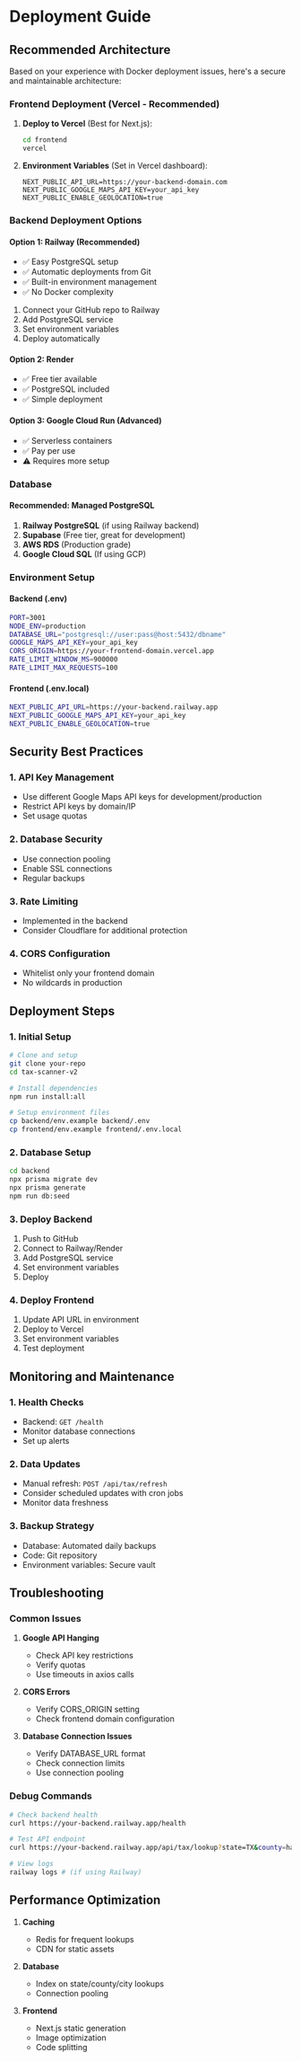 # Deployment Guide

## Recommended Architecture

Based on your experience with Docker deployment issues, here's a secure and maintainable architecture:

### Frontend Deployment (Vercel - Recommended)

1. **Deploy to Vercel** (Best for Next.js):
   ```bash
   cd frontend
   vercel
   ```

2. **Environment Variables** (Set in Vercel dashboard):
   ```
   NEXT_PUBLIC_API_URL=https://your-backend-domain.com
   NEXT_PUBLIC_GOOGLE_MAPS_API_KEY=your_api_key
   NEXT_PUBLIC_ENABLE_GEOLOCATION=true
   ```

### Backend Deployment Options

#### Option 1: Railway (Recommended)
- ✅ Easy PostgreSQL setup
- ✅ Automatic deployments from Git
- ✅ Built-in environment management
- ✅ No Docker complexity

1. Connect your GitHub repo to Railway
2. Add PostgreSQL service
3. Set environment variables
4. Deploy automatically

#### Option 2: Render
- ✅ Free tier available
- ✅ PostgreSQL included
- ✅ Simple deployment

#### Option 3: Google Cloud Run (Advanced)
- ✅ Serverless containers
- ✅ Pay per use
- ⚠️ Requires more setup

### Database

#### Recommended: Managed PostgreSQL

1. **Railway PostgreSQL** (if using Railway backend)
2. **Supabase** (Free tier, great for development)
3. **AWS RDS** (Production grade)
4. **Google Cloud SQL** (If using GCP)

### Environment Setup

#### Backend (.env)
```bash
PORT=3001
NODE_ENV=production
DATABASE_URL="postgresql://user:pass@host:5432/dbname"
GOOGLE_MAPS_API_KEY=your_api_key
CORS_ORIGIN=https://your-frontend-domain.vercel.app
RATE_LIMIT_WINDOW_MS=900000
RATE_LIMIT_MAX_REQUESTS=100
```

#### Frontend (.env.local)
```bash
NEXT_PUBLIC_API_URL=https://your-backend.railway.app
NEXT_PUBLIC_GOOGLE_MAPS_API_KEY=your_api_key
NEXT_PUBLIC_ENABLE_GEOLOCATION=true
```

## Security Best Practices

### 1. API Key Management
- Use different Google Maps API keys for development/production
- Restrict API keys by domain/IP
- Set usage quotas

### 2. Database Security
- Use connection pooling
- Enable SSL connections
- Regular backups

### 3. Rate Limiting
- Implemented in the backend
- Consider Cloudflare for additional protection

### 4. CORS Configuration
- Whitelist only your frontend domain
- No wildcards in production

## Deployment Steps

### 1. Initial Setup

```bash
# Clone and setup
git clone your-repo
cd tax-scanner-v2

# Install dependencies
npm run install:all

# Setup environment files
cp backend/env.example backend/.env
cp frontend/env.example frontend/.env.local
```

### 2. Database Setup

```bash
cd backend
npx prisma migrate dev
npx prisma generate
npm run db:seed
```

### 3. Deploy Backend

1. Push to GitHub
2. Connect to Railway/Render
3. Add PostgreSQL service
4. Set environment variables
5. Deploy

### 4. Deploy Frontend

1. Update API URL in environment
2. Deploy to Vercel
3. Set environment variables
4. Test deployment

## Monitoring and Maintenance

### 1. Health Checks
- Backend: `GET /health`
- Monitor database connections
- Set up alerts

### 2. Data Updates
- Manual refresh: `POST /api/tax/refresh`
- Consider scheduled updates with cron jobs
- Monitor data freshness

### 3. Backup Strategy
- Database: Automated daily backups
- Code: Git repository
- Environment variables: Secure vault

## Troubleshooting

### Common Issues

1. **Google API Hanging**
   - Check API key restrictions
   - Verify quotas
   - Use timeouts in axios calls

2. **CORS Errors**
   - Verify CORS_ORIGIN setting
   - Check frontend domain configuration

3. **Database Connection Issues**
   - Verify DATABASE_URL format
   - Check connection limits
   - Use connection pooling

### Debug Commands

```bash
# Check backend health
curl https://your-backend.railway.app/health

# Test API endpoint
curl https://your-backend.railway.app/api/tax/lookup?state=TX&county=harris&city=houston

# View logs
railway logs # (if using Railway)
```

## Performance Optimization

1. **Caching**
   - Redis for frequent lookups
   - CDN for static assets

2. **Database**
   - Index on state/county/city lookups
   - Connection pooling

3. **Frontend**
   - Next.js static generation
   - Image optimization
   - Code splitting 